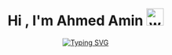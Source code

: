 <div class="banner-text" align="center"><h1 style="align:center">Hi , I'm Ahmed Amin <img src="https://media.giphy.com/media/hvRJCLFzcasrR4ia7z/giphy.gif" style="width:35px"alt="wave" class="wave_img"></h1>

<a href="https://git.io/typing-svg"><img src="https://readme-typing-svg.demolab.com?font=Fira+Code&pause=1000&center=true&vCenter=true&lines=Senior+Computer+Science+Student+-+Port+said+University++;ACPC+PSU+-+Community+Chairman;Vice+President+-+FSPSUSU;Vice+Ambassador+-+Techne+Drifts;PR+-+PSED+;and+happy+to+see+you+%E2%9D%A4%EF%B8%8F" alt="Typing SVG" /></a>
